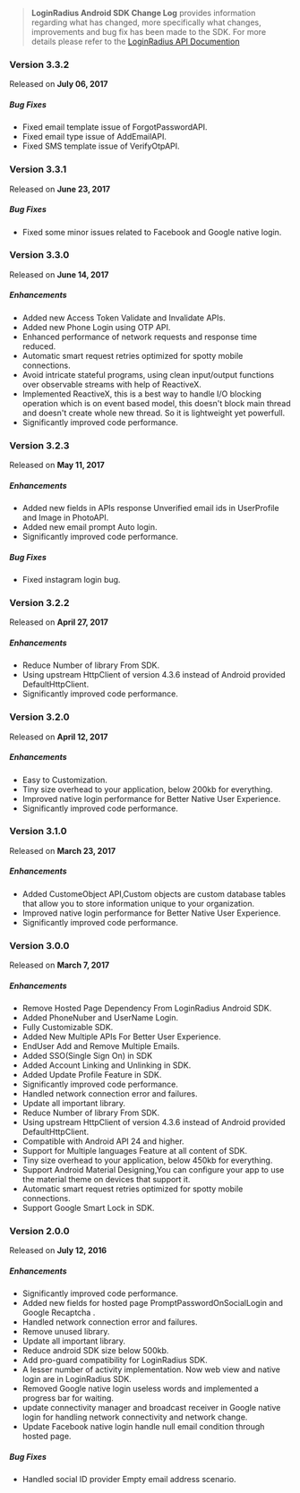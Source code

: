 > **LoginRadius Android SDK Change Log** provides information regarding what has changed, more specifically what changes, improvements and bug fix has been made to the SDK. For more details please refer to the [LoginRadius API Documention](https://docs.loginradius.com/api/v2/mobile-libraries/android)


### Version 3.3.2
Released on **July 06,  2017**


##### Bug Fixes

  - Fixed email template issue of ForgotPasswordAPI.
  - Fixed email type issue of AddEmailAPI.
  - Fixed SMS template issue of VerifyOtpAPI.
  

### Version 3.3.1
Released on **June 23,  2017**


##### Bug Fixes

  - Fixed some minor issues related to Facebook and Google native login.
  

### Version 3.3.0
Released on **June 14,  2017**


##### Enhancements

  - Added new Access Token Validate and Invalidate APIs.
  - Added new Phone Login using OTP API.
  - Enhanced performance of network requests and response time reduced.
  - Automatic smart request retries optimized for spotty mobile connections.
  - Avoid intricate stateful programs, using clean input/output functions over observable streams with help of ReactiveX.
  - Implemented ReactiveX, this is a best way to handle I/O blocking operation which is on event based model, this doesn't block main thread and doesn't create whole new thread. So it is lightweight yet powerfull.
  - Significantly improved code performance.


### Version 3.2.3
Released on **May 11,  2017**


##### Enhancements
  
  - Added new fields in APIs response Unverified email ids in UserProfile and Image in PhotoAPI.
  - Added new email prompt Auto login.
  - Significantly improved code performance.

##### Bug Fixes

  - Fixed instagram login bug.



### Version 3.2.2
Released on **April 27,  2017**


##### Enhancements
  
  - Reduce Number of library From SDK.
  - Using upstream HttpClient of version 4.3.6 instead of Android provided DefaultHttpClient.
  - Significantly improved code performance.




### Version 3.2.0
Released on **April 12,  2017**


##### Enhancements
  
  - Easy to Customization.
  - Tiny size overhead to your application, below 200kb for everything.
  - Improved native login performance for Better Native User Experience.
  - Significantly improved code performance.



### Version 3.1.0
Released on **March 23,  2017**


##### Enhancements
  
  - Added CustomeObject API,Custom objects are custom database tables that allow you to store information unique to your organization.
  - Improved native login performance for Better Native User Experience.
  - Significantly improved code performance.



  
### Version 3.0.0
Released on **March 7,  2017**


##### Enhancements

  - Remove Hosted Page Dependency From LoginRadius Android SDK.
  - Added PhoneNuber and UserName Login.
  - Fully Customizable SDK.
  - Added New Multiple APIs For Better User Experience.
  - EndUser Add and Remove Multiple Emails.
  - Added SSO(Single Sign On) in SDK
  - Added Account Linking and Unlinking in SDK.
  - Added Update Profile Feature in SDK.
  - Significantly improved code performance.
  - Handled network connection error and failures.
  - Update all important library.
  - Reduce Number of library From SDK.
  - Using upstream HttpClient of version 4.3.6 instead of Android provided DefaultHttpClient.
  - Compatible with Android API 24 and higher.
  - Support for Multiple languages Feature at all content of SDK.
  - Tiny size overhead to your application, below 450kb for everything.
  - Support Android Material Designing,You can configure your app to use the material theme on devices that support it.
  - Automatic smart request retries optimized for spotty mobile connections.
  - Support Google Smart Lock in SDK.



### Version 2.0.0
Released on **July 12,  2016**

##### Enhancements

  - Significantly improved code performance.
  - Added new fields for hosted page PromptPasswordOnSocialLogin and Google Recaptcha .
  - Handled network connection error and failures.
  - Remove unused library.
  - Update all important library.
  - Reduce android SDK size below 500kb.
  - Add pro-guard compatibility for LoginRadius SDK.
  - A lesser number of activity implementation. Now web view and native login are in LoginRadius SDK.
  - Removed Google native login useless words and implemented a progress bar for waiting.
  - update connectivity manager and broadcast receiver in Google native login for handling network connectivity and network change.
  - Update Facebook native login handle null email condition through hosted page.
  
##### Bug Fixes
  - Handled social ID provider Empty email address scenario. 


 
 
  
